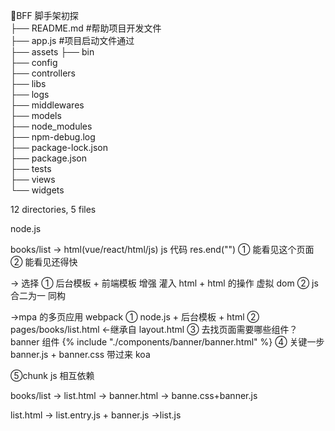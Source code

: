 🐻BFF 脚手架初探  
├── README.md #帮助项目开发文件  
├── app.js #项目启动文件通过  
├── assets
├── bin  
├── config  
├── controllers  
├── libs  
├── logs  
├── middlewares  
├── models  
├── node_modules  
├── npm-debug.log  
├── package-lock.json  
├── package.json  
├── tests  
├── views  
└── widgets  

12 directories, 5 files

node.js

books/list
-> html(vue/react/html/js) js 代码 res.end("<html/>")
① 能看见这个页面
② 能看见还得快

-> 选择
① 后台模板 + 前端模板
增强 灌入 html + html 的操作 虚拟 dom
② js 合二为一 同构

->mpa 的多页应用 webpack
① node.js + 后台模板 + html
② pages/books/list.html <-继承自 layout.html
③ 去找页面需要哪些组件？banner 组件
{% include "./components/banner/banner.html" %}
④ 关键一步 banner.js + banner.css 带过来 koa

⑤chunk js 相互依赖

books/list -> list.html -> banner.html -> banne.css+banner.js

list.html -> list.entry.js + banner.js ->list.js
